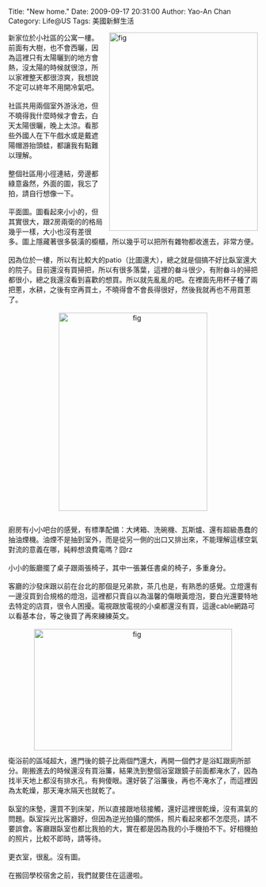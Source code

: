 Title: "New home."
Date: 2009-09-17 20:31:00
Author: Yao-An Chan
Category: Life@US
Tags: 美國新鮮生活


<div class='post'>
<a href="http://2.bp.blogspot.com/_mvtDPM7iODU/SrMBQmViZuI/AAAAAAAAE0g/dJBqf7_lC78/s1600-h/DSC00456.JPG"><img alt="fig" border="0" id="BLOGGER_PHOTO_ID_5382647364318291682" src="http://2.bp.blogspot.com/_mvtDPM7iODU/SrMBQmViZuI/AAAAAAAAE0g/dJBqf7_lC78/s400/DSC00456.JPG" style="cursor: pointer; float: right; height: 400px; margin: 0pt 0pt 10px 10px; width: 300px;" /></a>新家位於小社區的公寓一樓。前面有大樹，也不會西曬，因為這裡只有太陽曬到的地方會熱，沒太陽的時候就很涼，所以家裡整天都很涼爽，我想說不定可以終年不用開冷氣吧。<br /><div style="text-align: left;"><br />社區共用兩個室外游泳池，但不曉得我什麼時候才會去，白天太陽很曬，晚上太涼。看那些外國人在下午戲水或是戴遮陽帽游抬頭蛙，都讓我有點難以理解。<br /><br />整個社區用小徑連結，旁邊都綠意盎然，外面的圖，我忘了拍，請自行想像一下。</div><br />平面圖。圖看起來小小的，但其實很大，跟2房兩衛的的格局幾乎一樣，大小也沒有差很多。圖上隱藏著很多裝潢的櫥櫃，所以幾乎可以把所有雜物都收進去，非常方便。<br /><br />因為位於一樓，所以有比較大的patio（比圖還大），總之就是個搞不好比臥室還大的院子。目前還沒有買掃把，所以有很多落葉，這裡的畚斗很少，有附畚斗的掃把都很小，總之我還沒看到喜歡的想買。所以就先亂亂的吧。在裡面先用杯子種了兩把蔥，水耕，之後有空再買土，不曉得會不會長得很好，然後我就再也不用買蔥了。<br /><br /><a href="http://2.bp.blogspot.com/_mvtDPM7iODU/SrMG0-4x9KI/AAAAAAAAE0w/UwSXySnGIVk/s1600-h/DSC00437.JPG"><img alt="fig" border="0" id="BLOGGER_PHOTO_ID_5382653486941992098" src="http://2.bp.blogspot.com/_mvtDPM7iODU/SrMG0-4x9KI/AAAAAAAAE0w/UwSXySnGIVk/s400/DSC00437.JPG" style="cursor: pointer; display: block; height: 400px; margin: 0px auto 10px; text-align: center; width: 300px;" /></a><br />廚房有小小吧台的感覺，有標準配備：大烤箱、洗碗機、瓦斯爐、還有超級愚蠢的抽油煙機。油煙不是抽到室外，而是從另一側的出口又排出來，不能理解這樣空氣對流的意義在哪，純粹想浪費電嗎？囧rz<br /><br />小小的飯廳擺了桌子跟兩張椅子，其中一張兼任書桌的椅子，多重身分。<br /><br />客廳的沙發床跟以前在台北的那個是兄弟款，茶几也是，有熟悉的感覺。立燈還有一邊沒買到合規格的燈泡，這裡都只賣自以為溫馨的傷眼黃燈泡，要白光還要特地去特定的店買，很令人困擾。電視跟放電視的小桌都還沒有買，這邊cable網路可以看基本台，等之後買了再來練練英文。<br /><br /><a href="http://4.bp.blogspot.com/_mvtDPM7iODU/SrMFGi4QQ9I/AAAAAAAAE0o/QM3d5uXS79g/s1600-h/Picture+1.png"><img alt="fig" border="0" id="BLOGGER_PHOTO_ID_5382651589637981138" src="http://4.bp.blogspot.com/_mvtDPM7iODU/SrMFGi4QQ9I/AAAAAAAAE0o/QM3d5uXS79g/s400/Picture+1.png" style="cursor: pointer; display: block; height: 245px; margin: 0px auto 10px; text-align: center; width: 400px;" /></a>衛浴前的區域超大，進門後的鏡子比兩個門還大，再開一個們才是浴缸跟廁所部分。剛搬進去的時候還沒有買浴簾，結果洗到整個浴室跟鏡子前面都淹水了，因為找半天地上都沒有排水孔，有夠傻眼。還好裝了浴簾後，再也不淹水了，而這裡因為太乾燥，那天淹水隔天也就乾了。<br /><br />臥室的床墊，還買不到床架，所以直接跟地毯接觸，還好這裡很乾燥，沒有濕氣的問題。臥室採光比客廳好，但因為逆光拍攝的關係，照片看起來都不怎麼亮，請不要誤會。客廳跟臥室也都比我拍的大，實在都是因為我的小手機拍不下。好相機拍的照片，比較不即時，請等待。<br /><br />更衣室，很亂。沒有圖。<br /><br />在搬回學校宿舍之前，我們就要住在這邊啦。</div>
